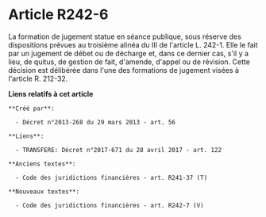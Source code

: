 # Article R242-6

La formation de jugement statue en séance publique, sous réserve des dispositions prévues au troisième alinéa du III de
l'article L. 242-1. Elle le fait par un jugement de débet ou de décharge et, dans ce dernier cas, s'il y a lieu, de quitus,
de gestion de fait, d'amende, d'appel ou de révision. Cette décision est délibérée dans l'une des formations de jugement
visées à l'article R. 212-32.

**Liens relatifs à cet article**

	**Créé par**:

	  - Décret n°2013-268 du 29 mars 2013 - art. 56

	**Liens**:

	  - TRANSFERE: Décret n°2017-671 du 28 avril 2017 - art. 122

	**Anciens textes**:

	  - Code des juridictions financières - art. R241-37 (T)

	**Nouveaux textes**:

	  - Code des juridictions financières - art. R242-7 (V)
